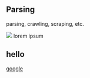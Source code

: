 ## Parsing
parsing, crawling, scraping, etc.

<div class="container">
    <div>
        <p class="paragraph">
            <img src="https://picsum.photos/id/237/200/300.jpg">
            lorem ipsum
        </p>
    </div>
    <h2>hello</h2>
    <a href="https://google.com">google</a>
</div>
